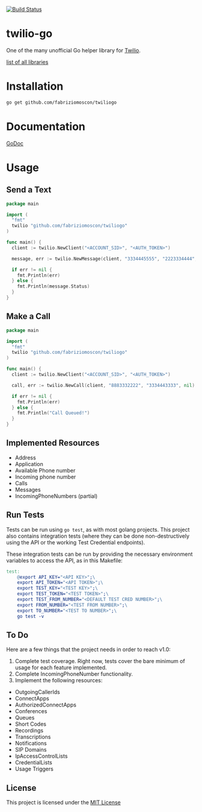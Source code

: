 [![Build Status](https://travis-ci.org/carlosdp/twiliogo.png?branch=master)](https://travis-ci.org/carlosdp/twiliogo)
# twilio-go
One of the many unofficial Go helper library for [Twilio](http://twilio.com).

[list of all libraries](https://github.com/hoxfon/awesome-twilio-golang)

# Installation

``` bash
go get github.com/fabriziomoscon/twiliogo
```

# Documentation

[GoDoc](https://godoc.org/github.com/fabriziomoscon/twiliogo)

# Usage

## Send a Text

``` go
package main

import (
  "fmt"
  twilio "github.com/fabriziomoscon/twiliogo"
)

func main() {
  client := twilio.NewClient("<ACCOUNT_SID>", "<AUTH_TOKEN>")

  message, err := twilio.NewMessage(client, "3334445555", "2223334444", twilio.Body("Hello World!"))

  if err != nil {
    fmt.Println(err)
  } else {
    fmt.Println(message.Status)
  }
}
```

## Make a Call

``` go
package main

import (
  "fmt"
  twilio "github.com/fabriziomoscon/twiliogo"
)

func main() {
  client := twilio.NewClient("<ACCOUNT_SID>", "<AUTH_TOKEN>")

  call, err := twilio.NewCall(client, "8883332222", "3334443333", nil)

  if err != nil {
    fmt.Println(err)
  } else {
    fmt.Println("Call Queued!")
  }
}
```

## Implemented Resources
- Address
- Application
- Available Phone number
- Incoming phone number
- Calls
- Messages
- IncomingPhoneNumbers (partial)

## Run Tests
Tests can be run using `go test`, as with most golang projects. This project also contains integration tests (where they can be done non-destructively using the API or the working Test Credential endpoints).

These integration tests can be run by providing the necessary environment variables to access the API, as in this Makefile:

```makefile
test:
	@export API_KEY="<API KEY>";\
	export API_TOKEN="<API TOKEN>";\
	export TEST_KEY="<TEST KEY>";\
	export TEST_TOKEN="<TEST TOKEN>";\
	export TEST_FROM_NUMBER="<DEFAULT TEST CRED NUMBER>";\
	export FROM_NUMBER="<TEST FROM NUMBER>";\
	export TO_NUMBER="<TEST TO NUMBER>";\
	go test -v
```

## To Do
Here are a few things that the project needs in order to reach v1.0:

1. Complete test coverage. Right now, tests cover the bare minimum of usage for each feature implemented.
2. Complete IncomingPhoneNumber functionality.
3. Implement the following resources:
  - OutgoingCallerIds
  - ConnectApps
  - AuthorizedConnectApps
  - Conferences
  - Queues
  - Short Codes
  - Recordings
  - Transcriptions
  - Notifications
  - SIP Domains
  - IpAccessControlLists
  - CredentialLists
  - Usage Triggers

## License
This project is licensed under the [MIT License](http://opensource.org/licenses/MIT)
